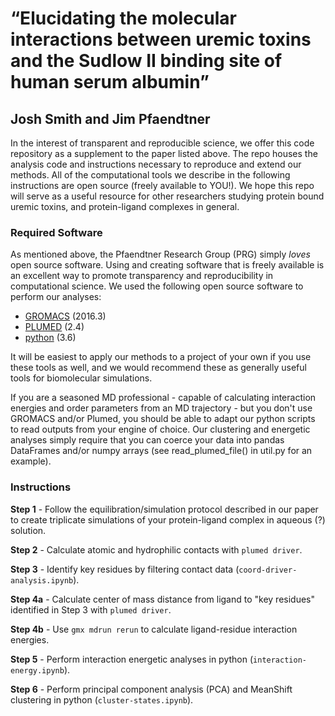 # “Elucidating the molecular interactions between uremic toxins and the Sudlow II binding site of human serum albumin”
Josh Smith and Jim Pfaendtner
---

In the interest of transparent and reproducible science, we offer this code repository as a supplement to the paper listed above. The repo houses the analysis code and instructions necessary to reproduce and extend our methods. All of the computational tools we describe in the following instructions are open source (freely available to YOU!). We hope this repo will serve as a useful resource for other researchers studying protein bound uremic toxins, and protein-ligand complexes in general.

### Required Software

As mentioned above, the Pfaendtner Research Group (PRG) simply _loves_ open source software. Using and creating software that is freely available is an excellent way to promote transparency and reproducibility in computational science. We used the following open source software to perform our analyses:

- [GROMACS](http://www.gromacs.org/) (2016.3)
- [PLUMED](https://www.plumed.org/) (2.4)
- [python](https://www.python.org/) (3.6)

It will be easiest to apply our methods to a project of your own if you use these tools as well, and we would recommend these as generally useful tools for biomolecular simulations. 

If you are a seasoned MD professional - capable of calculating interaction energies and order parameters from an MD trajectory - but you don't use GROMACS and/or Plumed, you should be able to adapt our python scripts to read outputs from your engine of choice. Our clustering and energetic analyses simply require that you can coerce your data into pandas DataFrames and/or numpy arrays (see read_plumed_file() in util.py for an example). 


### Instructions

__Step 1__ - Follow the equilibration/simulation protocol described in our paper to create triplicate simulations of your protein-ligand complex in aqueous (?) solution.

__Step 2__ - Calculate atomic and hydrophilic contacts with `plumed driver`.

__Step 3__ - Identify key residues by filtering contact data (`coord-driver-analysis.ipynb`).

__Step 4a__ - Calculate center of mass distance from ligand to "key residues" identified in Step 3 with `plumed driver`.

__Step 4b__ - Use `gmx mdrun rerun` to calculate ligand-residue interaction energies.

__Step 5__ - Perform interaction energetic analyses in python (`interaction-energy.ipynb`).

__Step 6__ - Perform principal component analysis (PCA) and MeanShift clustering in python (`cluster-states.ipynb`).






